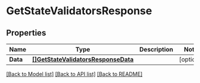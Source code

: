# GetStateValidatorsResponse

## Properties

Name | Type | Description | Notes
------------ | ------------- | ------------- | -------------
**Data** | [**[]GetStateValidatorsResponseData**](GetStateValidatorsResponse_data.md) |  | [optional] 

[[Back to Model list]](../README.md#documentation-for-models) [[Back to API list]](../README.md#documentation-for-api-endpoints) [[Back to README]](../README.md)


